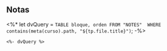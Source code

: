 ## Notas
<%*
let dvQuery = `
TABLE
bloque, orden
FROM "NOTES" 
WHERE 
contains(meta(curso).path, "${tp.file.title}")
`;
-%>
```dataview
<%- dvQuery %>
```